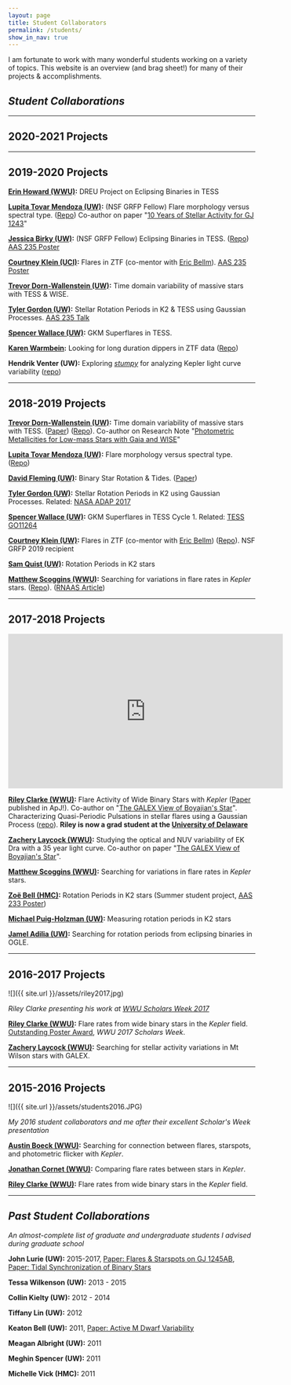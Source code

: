 ```yaml
---
layout: page
title: Student Collaborators
permalink: /students/
show_in_nav: true
---
```


<!-- # Student Collaborators -->

I am fortunate to work with many wonderful students working on a variety of topics.
This website is an overview (and brag sheet!) for many of their projects & accomplishments.

## *Student Collaborations*
<hr>

## 2020-2021 Projects


<hr>

## 2019-2020 Projects

**[Erin Howard (WWU)](https://github.com/erinleighh):** DREU Project on Eclipsing Binaries in TESS

**[Lupita Tovar Mendoza (UW)](http://depts.washington.edu/astron/profile/tovar-guadalupe/):** (NSF GRFP Fellow) Flare morphology versus spectral type. ([Repo](https://github.com/lupitatovar/flares)) Co-author on paper "[10 Years of Stellar Activity for GJ 1243](https://ui.adsabs.harvard.edu/abs/2020arXiv200510281D/abstract)"

**[Jessica Birky (UW)](https://jbirky.github.io):** (NSF GRFP Fellow) Eclipsing Binaries in TESS. ([Repo](https://github.com/jbirky/tess_binaries)) [AAS 235 Poster](https://ui.adsabs.harvard.edu/abs/2020AAS...23517020B/abstract)

**[Courtney Klein (UCI)](https://github.com/courtk32):** Flares in ZTF (co-mentor with [Eric Bellm](http://faculty.washington.edu/ecbellm/)). [AAS 235 Poster](https://ui.adsabs.harvard.edu/abs/2020AAS...23527320K/abstract)

**[Trevor Dorn-Wallenstein (UW)](https://tzdwi.github.io):** Time domain variability of massive stars with TESS & WISE.

**[Tyler Gordon (UW)](http://www.tagordon.com):** Stellar Rotation Periods in K2 & TESS using Gaussian Processes. [AAS 235 Talk](https://ui.adsabs.harvard.edu/abs/2020AAS...23514801G/abstract)

**[Spencer Wallace (UW)](http://depts.washington.edu/astron/profile/wallace-spencer/):** GKM Superflares in TESS.

**[Karen Warmbein](https://github.com/karenkathryn/):** Looking for long duration dippers in ZTF data ([Repo](https://github.com/karenkathryn/astronomy_project))

**Hendrik Venter (UW):** Exploring [*stumpy*](https://github.com/TDAmeritrade/stumpy) for analyzing Kepler light curve variability ([repo](https://github.com/UWAstroHendrik/ASTR-499))

<hr>

## 2018-2019 Projects

**[Trevor Dorn-Wallenstein (UW)](https://tzdwi.github.io):** Time domain variability of massive stars with TESS. ([Paper](https://arxiv.org/abs/1901.09930)) ([Repo](https://github.com/tzdwi/TESS)).
Co-author on Research Note "[Photometric Metallicities for Low-mass Stars with Gaia and WISE](https://doi.org/10.3847/2515-5172/ab11c9)"

**[Lupita Tovar Mendoza (UW)](http://depts.washington.edu/astron/profile/tovar-guadalupe/):** Flare morphology versus spectral type. ([Repo](https://github.com/lupitatovar/flares))

**[David Fleming (UW)](https://depts.washington.edu/astron/profile/fleming-david/):** Binary Star Rotation & Tides. ([Paper](http://adsabs.harvard.edu/abs/2017PASP..129j4502K))

**[Tyler Gordon (UW)](http://www.tagordon.com):** Stellar Rotation Periods in K2 using Gaussian Processes. Related: [NASA ADAP 2017](https://nspires.nasaprs.com/external/viewrepositorydocument/cmdocumentid=600188/solicitationId=%7B9B644CB9-C0A8-8F23-DE92-FA3837D2F0BD%7D/viewSolicitationDocument=1/ADAP17%20Approved%20Abstracts.pdf)

**[Spencer Wallace (UW)](http://depts.washington.edu/astron/profile/wallace-spencer/):** GKM Superflares in TESS Cycle 1. Related: [TESS GO11264](https://heasarc.gsfc.nasa.gov/docs/tess/data/approved-programs/G011264.txt)


**[Courtney Klein (UW)](https://github.com/courtk32):** Flares in ZTF (co-mentor with [Eric Bellm](http://faculty.washington.edu/ecbellm/)) ([Repo](https://github.com/courtk32/stellar_flares)). NSF GRFP 2019 recipient

**[Sam Quist (UW)](https://github.com/squisty):** Rotation Periods in K2 stars

**[Matthew Scoggins (WWU)](https://github.com/mscoggs):** Searching for variations in flare rates in *Kepler* stars. ([Repo](https://github.com/mscoggs/flare_cycles)). ([RNAAS Article](https://ui.adsabs.harvard.edu/abs/2019RNAAS...3..137S))


<hr>

## 2017-2018 Projects


<iframe width="560" height="315" src="https://www.youtube.com/embed/RGLO1Yo3UQs?rel=0" frameborder="0" gesture="media" allow="encrypted-media" allowfullscreen></iframe>


**[Riley Clarke (WWU)](https://github.com/RileyWClarke):** Flare Activity of Wide Binary Stars with *Kepler* ([Paper](https://arxiv.org/abs/1712.04570) published in ApJ!). Co-author on "[The GALEX View of Boyajian's Star](https://arxiv.org/abs/1712.04948)". Characterizing Quasi-Periodic Pulsations in stellar flares using a Gaussian Process ([repo](https://github.com/RileyWClarke/QPP-GP)). **Riley is now a grad student at the [University of Delaware](http://web.physics.udel.edu/about/directory/graduate-student/riley-clarke)**

**[Zachery Laycock (WWU)](https://github.com/ZacheryLaycock):** Studying the optical and NUV variability of EK Dra with a 35 year light curve. Co-author on paper "[The GALEX View of Boyajian's Star](https://arxiv.org/abs/1712.04948)".

**[Matthew Scoggins (WWU)](https://github.com/mscoggs):** Searching for variations in flare rates in *Kepler* stars.

**[Zoë Bell (HMC)](https://github.com/ZoeHMC):** Rotation Periods in K2 stars (Summer student project, [AAS 233 Poster](http://adsabs.harvard.edu/abs/2019AAS...23346507B))

**[Michael Puig-Holzman (UW)](https://github.com/mpuighol/k2rotation):** Measuring rotation periods in K2 stars

**[Jamel Adilia (UW)](https://github.com/jadilia):** Searching for rotation periods from eclipsing binaries in OGLE.

<hr>

## 2016-2017 Projects

![]({{ site.url }}/assets/riley2017.jpg)

*Riley Clarke presenting his work at [WWU Scholars Week 2017](http://www.wwu.edu/scholars/poster.shtml)*

**[Riley Clarke (WWU)](https://github.com/RileyWClarke):** Flare rates from wide binary stars in the *Kepler* field. [Outstanding Poster Award](http://www.wwu.edu/scholars/awards2017.pdf), *WWU 2017 Scholars Week*.

**[Zachery Laycock (WWU)](https://github.com/ZacheryLaycock):** Searching for stellar activity variations in Mt Wilson stars with GALEX.


<hr>

## 2015-2016 Projects

![]({{ site.url }}/assets/students2016.JPG)

*My 2016 student collaborators and me after their excellent Scholar's Week presentation*

**[Austin Boeck (WWU)](https://github.com/austin-boeck):** Searching for connection between flares, starspots, and photometric flicker with *Kepler*.

**[Jonathan Cornet (WWU)](https://github.com/cornetj2):** Comparing flare rates between stars in *Kepler*.

**[Riley Clarke (WWU)](https://github.com/RileyWClarke):** Flare rates from wide binary stars in the *Kepler* field.


<hr>

## *Past Student Collaborations*

*An almost-complete list of graduate and undergraduate students I advised during graduate school*

**John Lurie (UW):** 2015-2017, [Paper: Flares & Starspots on GJ 1245AB](https://ui.adsabs.harvard.edu/abs/2015ApJ...800...95L/), [Paper: Tidal Synchronization of Binary Stars](https://ui.adsabs.harvard.edu/abs/2017AJ....154..250L/)

**Tessa Wilkenson (UW):** 2013 - 2015

**Collin Kielty (UW):** 2012 - 2014

**Tiffany Lin (UW):** 2012

**Keaton Bell (UW):** 2011, [Paper: Active M Dwarf Variability](https://ui.adsabs.harvard.edu/abs/2012PASP..124...14B)

**Meagan Albright (UW):** 2011

**Meghin Spencer (UW):** 2011

**Michelle Vick (HMC):** 2011
